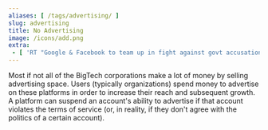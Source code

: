 ```yaml
---
aliases: [ /tags/advertising/ ]
slug: advertising
title: No Advertising
image: /icons/add.png
extra:
 - [ 'RT "Google & Facebook to team up in fight against govt accusations of secret pact to rig online ad market – report" (22 Dec 2020)', 'https://archive.is/2JgZ8' ]
---
```


Most if not all of the BigTech corporations make a lot of money by selling
advertising space. Users (typically organizations) spend money to advertise on
these platforms in order to increase their reach and subsequent growth. A
platform can suspend an account's ability to advertise if that account violates
the terms of service (or, in reality, if they don't agree with the politics of
a certain account).
